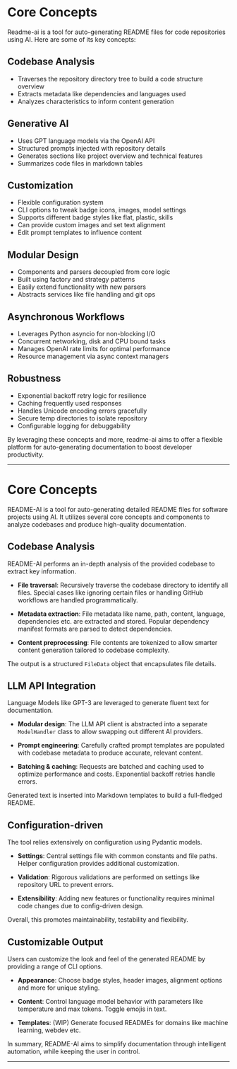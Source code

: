 # Core Concepts

Readme-ai is a tool for auto-generating README files for code repositories using AI. Here are some of its key concepts:

## Codebase Analysis

- Traverses the repository directory tree to build a code structure overview
- Extracts metadata like dependencies and languages used
- Analyzes characteristics to inform content generation

## Generative AI

- Uses GPT language models via the OpenAI API
- Structured prompts injected with repository details
- Generates sections like project overview and technical features
- Summarizes code files in markdown tables

## Customization

- Flexible configuration system
- CLI options to tweak badge icons, images, model settings
- Supports different badge styles like flat, plastic, skills
- Can provide custom images and set text alignment
- Edit prompt templates to influence content

## Modular Design

- Components and parsers decoupled from core logic
- Built using factory and strategy patterns
- Easily extend functionality with new parsers
- Abstracts services like file handling and git ops

## Asynchronous Workflows

- Leverages Python asyncio for non-blocking I/O
- Concurrent networking, disk and CPU bound tasks
- Manages OpenAI rate limits for optimal performance
- Resource management via async context managers

## Robustness

- Exponential backoff retry logic for resilience
- Caching frequently used responses
- Handles Unicode encoding errors gracefully
- Secure temp directories to isolate repository
- Configurable logging for debuggability

By leveraging these concepts and more, readme-ai aims to offer a flexible platform for auto-generating documentation to boost developer productivity.

---

# Core Concepts

README-AI is a tool for auto-generating detailed README files for software projects using AI. It utilizes several core concepts and components to analyze codebases and produce high-quality documentation.

## Codebase Analysis

README-AI performs an in-depth analysis of the provided codebase to extract key information.

- **File traversal**: Recursively traverse the codebase directory to identify all files. Special cases like ignoring certain files or handling GitHub workflows are handled programmatically.

- **Metadata extraction**: File metadata like name, path, content, language, dependencies etc. are extracted and stored. Popular dependency manifest formats are parsed to detect dependencies.

- **Content preprocessing**: File contents are tokenized to allow smarter content generation tailored to codebase complexity.

The output is a structured `FileData` object that encapsulates file details.

## LLM API Integration

Language Models like GPT-3 are leveraged to generate fluent text for documentation.

- **Modular design**: The LLM API client is abstracted into a separate `ModelHandler` class to allow swapping out different AI providers.

- **Prompt engineering**: Carefully crafted prompt templates are populated with codebase metadata to produce accurate, relevant content.

- **Batching & caching**: Requests are batched and caching used to optimize performance and costs. Exponential backoff retries handle errors.

Generated text is inserted into Markdown templates to build a full-fledged README.

## Configuration-driven

The tool relies extensively on configuration using Pydantic models.

- **Settings**: Central settings file with common constants and file paths. Helper configuration provides additional customization.

- **Validation**: Rigorous validations are performed on settings like repository URL to prevent errors.

- **Extensibility**: Adding new features or functionality requires minimal code changes due to config-driven design.

Overall, this promotes maintainability, testability and flexibility.

## Customizable Output

Users can customize the look and feel of the generated README by providing a range of CLI options.

- **Appearance**: Choose badge styles, header images, alignment options and more for unique styling.

- **Content**: Control language model behavior with parameters like temperature and max tokens. Toggle emojis in text.

- **Templates**: (WIP) Generate focused READMEs for domains like machine learning, webdev etc.

In summary, README-AI aims to simplify documentation through intelligent automation, while keeping the user in control.

---
